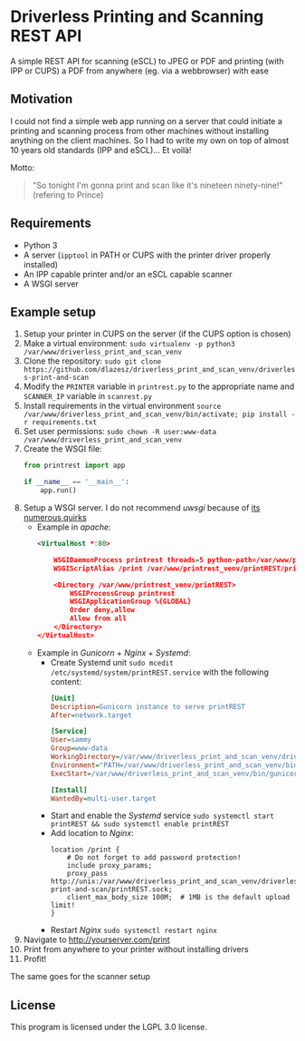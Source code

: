 # Driverless Printing and Scanning REST API

A simple REST API for scanning (eSCL) to JPEG or PDF and printing (with IPP or CUPS) a PDF from anywhere (eg. via a webbrowser) with ease

## Motivation

I could not find a simple web app running on a server that could initiate a printing and scanning process from other machines without installing anything on the client machines.
So I had to write my own on top of almost 10 years old standards (IPP and eSCL)... Et voilà!

Motto:
 > "So tonight I'm gonna print and scan like it's nineteen ninety-nine!" (refering to Prince)

## Requirements

- Python 3
- A server (`ipptool` in PATH or CUPS with the printer driver properly installed)
- An IPP capable printer and/or an eSCL capable scanner
- A WSGI server

## Example setup

1. Setup your printer in CUPS on the server (if the CUPS option is chosen)
2. Make a virtual environment: `sudo virtualenv -p python3 /var/www/driverless_print_and_scan_venv`
3. Clone the repository: `sudo git clone https://github.com/dlazesz/driverless_print_and_scan_venv/driverless-print-and-scan`
4. Modify the `PRINTER` variable in `printrest.py` to the appropriate name and `SCANNER_IP` variable in `scanrest.py`
5. Install requirements in the virtual environment `source /var/www/driverless_print_and_scan_venv/bin/activate; pip install -r requirements.txt`
6. Set user permissions: `sudo chown -R user:www-data /var/www/driverless_print_and_scan_venv`
7. Create the WSGI file:
    ```python
   from printrest import app

   if __name__ == '__main__':
        app.run()
    ```
8. Setup a WSGI server. I do not recommend _uwsgi_ because of [its numerous quirks](https://uwsgi-docs.readthedocs.io/en/latest/ThingsToKnow.html)
    - Example in _apache_:
        ```xml
        <VirtualHost *:80>

            WSGIDaemonProcess printrest threads=5 python-path=/var/www/printrest_venv/lib/python3.5/site-packages
            WSGIScriptAlias /print /var/www/printrest_venv/printREST/print.wsgi

            <Directory /var/www/printrest_venv/printREST>
                WSGIProcessGroup printrest
                WSGIApplicationGroup %{GLOBAL}
                Order deny,allow
                Allow from all
            </Directory>
        </VirtualHost>
         ```
    - Example in _Gunicorn_ + _Nginx_ + _Systemd_:
        - Create Systemd unit `sudo mcedit /etc/systemd/system/printREST.service` with the following content:
            ```ini
            [Unit]
            Description=Gunicorn instance to serve printREST
            After=network.target
            
            [Service]
            User=sammy
            Group=www-data
            WorkingDirectory=/var/www/driverless_print_and_scan_venv/driverless-print-and-scan
            Environment="PATH=/var/www/driverless_print_and_scan_venv/bin"
            ExecStart=/var/www/driverless_print_and_scan_venv/bin/gunicorn --workers 2 --bind unix:printREST.sock -m 007 wsgi:app
            
            [Install]
            WantedBy=multi-user.target
            ```
        - Start and enable the _Systemd_ service `sudo systemctl start printREST && sudo systemctl enable printREST`
        - Add location to _Nginx_:
            ```
            location /print {
                # Do not forget to add password protection!
                include proxy_params;
                proxy_pass http://unix:/var/www/driverless_print_and_scan_venv/driverless-print-and-scan/printREST.sock;
                client_max_body_size 100M;  # 1MB is the default upload limit! 
            }
            ```
        - Restart _Nginx_ `sudo systemctl restart nginx`
5. Navigate to http://yourserver.com/print
6. Print from anywhere to your printer without installing drivers
7. Profit!

The same goes for the scanner setup

## License

This program is licensed under the LGPL 3.0 license.
